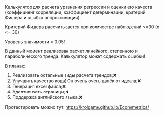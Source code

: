 Калькулятор для расчета уравнения регрессии и оценки его качеств (коэффициент корреляции, коэффициент детерминации, критерий Фишера и ошибка аппроксимации).

Критерий Фишера рассчитывается при количестве наблюдений <=30 (n <= 30)

Уровень значимости = 0.05!

В данный момент реализован расчет линейного, степенного и параболического тренда. Калькулятор может содержать ошибки!

В планах:
1) Реализовать остальные виды расчета трендов;&#10060;
2) Улучшить качество кода) Он очень очень далёк от идеала;&#10060;
3) Генерация excel файла;&#10060;
4) Адаптивность страницы;&#10060;
5) Поддержка английского языка.&#10060;

Протестировать можно тут: https://krolgame.github.io/Econometrics/
